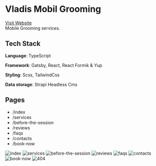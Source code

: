 # Vladis Mobil Grooming

[Visit Website](https://vladis.netlify.app/)<br/>
Mobile Grooming services.

## Tech Stack

**Language**:
TypeScript

**Framework**:
Gatsby, React, React Formik & Yup

**Styling**:
Scss, TailwindCss

**Data storage**:
Strapi Headless Cms

## Pages

- /index
- /services
- /before-the-session
- /reviews
- /faqs
- /contacts
- /book-now

![index](https://raw.githubusercontent.com/Leon740/vladis-mobil-grooming-frontend/main/src/assets/images/pages/0_index.jpg?raw=true 'index')
![services](https://raw.githubusercontent.com/Leon740/vladis-mobil-grooming-frontend/main/src/assets/images/pages/1_services.jpg?raw=true 'services')
![before-the-session](https://raw.githubusercontent.com/Leon740/vladis-mobil-grooming-frontend/main/src/assets/images/pages/2_before-the-session.jpg?raw=true 'before-the-session')
![reviews](https://raw.githubusercontent.com/Leon740/vladis-mobil-grooming-frontend/main/src/assets/images/pages/3_reviews.jpg?raw=true 'reviews')
![faqs](https://raw.githubusercontent.com/Leon740/vladis-mobil-grooming-frontend/main/src/assets/images/pages/4_faqs.jpg?raw=true 'faqs')
![contacts](https://raw.githubusercontent.com/Leon740/vladis-mobil-grooming-frontend/main/src/assets/images/pages/5_contacts.jpg?raw=true 'contacts')
![book-now](https://raw.githubusercontent.com/Leon740/vladis-mobil-grooming-frontend/main/src/assets/images/pages/6_book-now.jpg?raw=true 'book-now')
![404](https://raw.githubusercontent.com/Leon740/vladis-mobil-grooming-frontend/main/src/assets/images/pages/7_404.jpg?raw=true '404')
